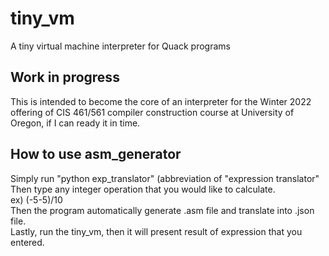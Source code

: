 # tiny_vm
A tiny virtual machine interpreter for Quack programs

## Work in progress

This is intended to become the core of an interpreter for the Winter 2022
offering of CIS 461/561 compiler construction course at University of Oregon, 
if I can ready it in time. 

## How to use asm_generator

Simply run "python exp_translator" (abbreviation of "expression translator" <br />
Then type any integer operation that you would like to calculate.<br />
ex) (-5-5)/10 <br />
Then the program automatically generate .asm file and translate into .json file. <br />
Lastly, run the tiny_vm, then it will present result of expression that you entered.
